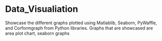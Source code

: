 # Data_Visualiation
Showcase the different graphs plotted using Matlablib, Seaborn, PyWaffle, and Corformgraph from Python libraries. Graphs that are showcased are area plot chart, seaborn graphs
